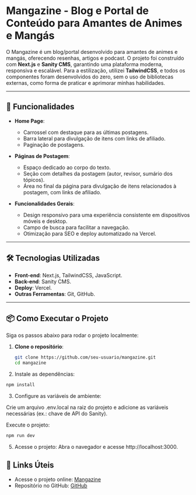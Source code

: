 # Mangazine - Blog e Portal de Conteúdo para Amantes de Animes e Mangás

O Mangazine é um blog/portal desenvolvido para amantes de animes e mangás, oferecendo resenhas, artigos e podcast. O projeto foi construído com **Next.js** e **Sanity CMS**, garantindo uma plataforma moderna, responsiva e escalável. Para a estilização, utilizei **TailwindCSS**, e todos os componentes foram desenvolvidos do zero, sem o uso de bibliotecas externas, como forma de praticar e aprimorar minhas habilidades.

---

## 🚀 Funcionalidades

- **Home Page**:
  - Carrossel com destaque para as últimas postagens.
  - Barra lateral para divulgação de itens com links de afiliado.
  - Paginação de postagens.

- **Páginas de Postagem**:
  - Espaço dedicado ao corpo do texto.
  - Seção com detalhes da postagem (autor, revisor, sumário dos tópicos).
  - Área no final da página para divulgação de itens relacionados à postagem, com links de afiliado.

- **Funcionalidades Gerais**:
  - Design responsivo para uma experiência consistente em dispositivos móveis e desktop.
  - Campo de busca para facilitar a navegação.
  - Otimização para SEO e deploy automatizado na Vercel.

---

## 🛠️ Tecnologias Utilizadas

- **Front-end**: Next.js, TailwindCSS, JavaScript.
- **Back-end**: Sanity CMS.
- **Deploy**: Vercel.
- **Outras Ferramentas**: Git, GitHub.

---

## 📦 Como Executar o Projeto

Siga os passos abaixo para rodar o projeto localmente:

1. **Clone o repositório**:
   ```bash
   git clone https://github.com/seu-usuario/mangazine.git
   cd mangazine

2. Instale as dependências:

```bash
npm install
```

3. Configure as variáveis de ambiente:

Crie um arquivo .env.local na raiz do projeto e adicione as variáveis necessárias (ex.: chave de API do Sanity).

Execute o projeto:

```bash
npm run dev
```

5. Acesse o projeto:
Abra o navegador e acesse http://localhost:3000.

## 🔗 Links Úteis
- Acesse o projeto online: [Mangazine](https://www.mangazine.com.br/)
- Repositório no GitHub: [GitHub](https://github.com/inb4iba/mangazine-portal/)
